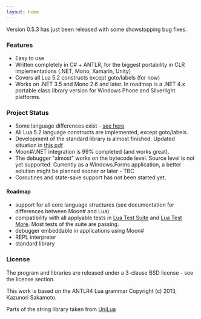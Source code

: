```yaml
---
layout: home
---
```


<div class="alert alert-success" role="alert">
Version 0.5.3 has just been released with some showstopping bug fixes.
</div>



### Features
* Easy to use
* Written completely in C# + ANTLR, for the biggest portability in CLR implementations (.NET, Mono, Xamarin, Unity)
* Covers all Lua 5.2 constructs except goto/labels (for now)
* Works on .NET 3.5 and Mono 2.6 and later. In roadmap is a .NET 4.x portable class library version for Windows Phone and Silverlight platforms.


### Project Status

 
* Some language differences exist - [see here](moonluadifferences.html)
* All Lua 5.2 language constructs are implemented, except goto/labels. 
* Development of the standard library is almost finished. Updated situation in [this pdf](http://www.moonsharp.org/MoonSharpStdLib.pdf)
* Moon#/.NET integration is 99% completed (and works great).
* The debugger "almost" works on the bytecode level. Source level is not yet supported. Currently as a Windows.Forms application, a better solution might be planned sooner or later - TBC
* Coroutines and state-save support has not been started yet.
 

#### Roadmap

* support for all core language structures (see documentation for differences between Moon# and Lua)
* compatibility with all applyable tests in [Lua Test Suite](http://www.lua.org/tests/5.2/) and [Lua Test More](http://fperrad.github.io/lua-TestMore/). Most tests of the suite are passing.
* debugger embeddable in applications using Moon# 
* REPL interpreter
* standard library  
 

 
### License

The program and libraries are released under a 3-clause BSD license - see the license section.

This work is based on the ANTLR4 Lua grammar Copyright (c) 2013, Kazunori Sakamoto.

Parts of the string library taken from [UniLua](https://github.com/xebecnan/UniLua)
